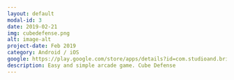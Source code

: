 ```yaml
---
layout: default
modal-id: 3
date: 2019-02-21
img: cubedefense.png
alt: image-alt
project-date: Feb 2019
category: Android / iOS
google: https://play.google.com/store/apps/details?id=com.studioand.brick
description: Easy and simple arcade game. Cube Defense
---
```

